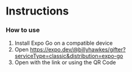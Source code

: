 # Instructions

### How to use

1. Install Expo Go on a compatible device
2. Open https://expo.dev/@billyhawkes/gifter?serviceType=classic&distribution=expo-go
3. Open with the link or using the QR Code
